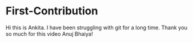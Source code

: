 # First-Contribution
Hi this is Ankita. 
I have been struggling with git for a long time.
Thank you so much for this video Anuj Bhaiya!
